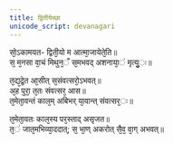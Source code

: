 ```yaml
---
title: द्वितीयेच्छा
unicode_script: devanagari
---
```


सो᳘ऽकामयत- द्विती᳘यो म आत्मा᳘जायेते᳘ति॥  
स᳘ म᳘नसा वा᳘चं मिथुन᳘ँ स᳘मभवद् अशनाया᳘ं मृत्यु᳘ः॥

त᳘द्य᳘द्रे᳘त आ᳘सीत् स᳘संवत्सरो᳘ऽभवत्॥  
अ᳘ह पुरा᳘ त᳘तः संवत्सर᳘ आस॥  
त᳘मेता᳘वन्तं काल᳘म् अबिभर् या᳘वान्त् संवत्सर᳘ः॥

त᳘मेता᳘वतः काल᳘स्य पर᳘स्ताद् असृजत॥  
त᳘ं जात᳘मभिव्या᳘ददात्; स᳘ भा᳘ण् अकरोत्
सै᳘व᳘ वा᳘ग् अभवत्॥
